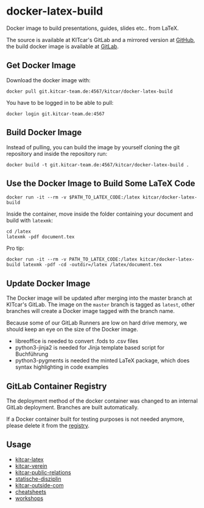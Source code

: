 # docker-latex-build
Docker image to build presentations, guides, slides etc.. from LaTeX.

The source is available at KITcar's GitLab and a mirrored version at [GitHub](https://github.com/KITcar-Team/docker-latex-build), the build docker image is available at [GitLab](https://git.kitcar-team.de/kitcar/docker-latex-build/container_registry).

## Get Docker Image
Download the docker image with:
```
docker pull git.kitcar-team.de:4567/kitcar/docker-latex-build
```
You have to be logged in to be able to pull:
```
docker login git.kitcar-team.de:4567
```

## Build Docker Image
Instead of pulling, you can build the image by yourself cloning the git repository and inside the repository run:
```
docker build -t git.kitcar-team.de:4567/kitcar/docker-latex-build .
```

## Use the Docker Image to Build Some LaTeX Code
```
docker run -it --rm -v $PATH_TO_LATEX_CODE:/latex kitcar/docker-latex-build
```
Inside the container, move inside the folder containing your document and build with `latexmk`:
```
cd /latex
latexmk -pdf document.tex
```
Pro tip:
```
docker run -it --rm -v PATH_TO_LATEX_CODE:/latex kitcar/docker-latex-build latexmk -pdf -cd -outdir=/latex /latex/document.tex
```

## Update Docker Image
The Docker image will be updated after merging into the master branch at KITcar's GitLab. The image on the `master` branch is tagged as `latest`, other branches will create a Docker image tagged with the branch name.

Because some of our GitLab Runners are low on hard drive memory, we should keep an eye on the size of the Docker image.

* libreoffice is needed to convert .fods to .csv files
* python3-jinja2 is needed for Jinja template based script for Buchführung
* python3-pygments is needed the minted LaTeX package, which does syntax highlighting in code examples

## GitLab Container Registry
The deployment method of the docker container was changed to an internal GitLab deployment. Branches are built automatically.

If a Docker container built for testing purposes is not needed anymore, please delete it from the [registry](https://git.kitcar-team.de/kitcar/docker-latex-build/container_registry).

## Usage
* [kitcar-latex](https://git.kitcar-team.de/kitcar/kitcar-latex)
* [kitcar-verein](https://git.kitcar-team.de/kitcar/kitcar-verein)
* [kitcar-public-relations](https://git.kitcar-team.de/kitcar/kitcar-public-relations)
* [statische-disziplin](https://git.kitcar-team.de/kitcar/statische-disziplin)
* [kitcar-outside-com](https://git.kitcar-team.de/kitcar/kitcar-outside-com)
* [cheatsheets](https://git.kitcar-team.de/kitcar/cheatsheets)
* [workshops](https://git.kitcar-team.de/kitcar/workshops)

